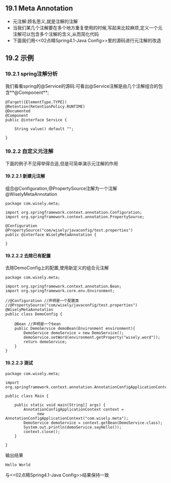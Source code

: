 ## 19.1 Meta Annotation
- 元注解:顾名思义,就是注解的注解
- 当我们某几个注解要在多个地方重复使用的时候,写起来比较麻烦,定义一个元注解可以包含多个注解的含义,从而简化代码
- 下面我们用<<02点睛Spring4.1-Java Config>>里的源码进行元注解的改造

## 19.2 示例
### 19.2.1 spring注解分析
我们看看spring的@Service的源码:可看出@Service注解是由几个注解组合的包含**@Component**;
```
@Target({ElementType.TYPE})
@Retention(RetentionPolicy.RUNTIME)
@Documented
@Component
public @interface Service {

	String value() default "";

}
```
### 19.2.2 自定义元注解

下面的例子不见得举得合适,但是可简单演示元注解的作用
#### 19.2.2.1 新建元注解
组合@Configuration,@PropertySource注解为一个注解@WiselyMetaAnnotation

```
package com.wisely.meta;

import org.springframework.context.annotation.Configuration;
import org.springframework.context.annotation.PropertySource;

@Configuration
@PropertySource("com/wisely/javaconfig/test.properties")
public @interface WiselyMetaAnnotation {

}

```
#### 19.2.2.2 去除已有配置
去除DemoConfig上的配置,使用新定义的组合元注解
```
package com.wisely.meta;

import org.springframework.context.annotation.Bean;
import org.springframework.core.env.Environment;

//@Configuration //声明是一个配置类
//@PropertySource("com/wisely/javaconfig/test.properties")
@WiselyMetaAnnotation
public class DemoConfig {

	@Bean //声明是一个bean
	public DemoService demoBean(Environment environment){
		DemoService demoService = new DemoService();
		demoService.setWord(environment.getProperty("wisely.word"));
		return demoService;
	}
}

```

#### 19.2.2.3 测试
```
package com.wisely.meta;

import org.springframework.context.annotation.AnnotationConfigApplicationContext;

public class Main {

	public static void main(String[] args) {
		AnnotationConfigApplicationContext context =
              new AnnotationConfigApplicationContext("com.wisely.meta");
		DemoService demoService = context.getBean(DemoService.class);
		System.out.println(demoService.sayHello());
		context.close();
	}

}

```

输出结果
```
Hello World
```
与<<02点睛Spring4.1-Java Config>>结果保持一致

